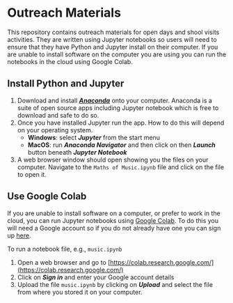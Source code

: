 # Outreach Materials

This repository contains outreach materials for open days and shool visits activities. They are written using Jupyter notebooks so users will need to ensure that they have Python and Jupyter install on their computer. If you are unable to install software on the computer you are using you can run the notebooks in the cloud using Google Colab. 

## Install Python and Jupyter

1. Download and install [_**Anaconda**_](https://www.anaconda.com/products/individual) onto your computer. Anaconda is a suite of open source apps including Jupyter notebook which is free to download and safe to do so.
2. Once you have installed Jupyter run the app. How to do this will depend on your operating system.
   - **Windows**:  select _**Jupyter**_ from the start menu
   - **MacOS**: run _**Anaconda Navigator**_ and then click on then _**Launch**_ button beneath _**Jupyter Notebook**_
3. A web browser window should open showing you the files on your computer. Navigate to the `Maths of Music.ipynb` file and click on the file to open it.

## Use Google Colab

If you are unable to install software on a computer, or prefer to work in the cloud, you can run Jupyter notebooks using [Google Colab](https://colab.research.google.com/). To do this you will need a Google account so if you do not already have one you can sign up [here](https://www.google.com/account/about/).

To run a notebook file, e.g., `music.ipynb`

1. Open a web browser and go to [https://colab.research.google.com/](https://colab.research.google.com/)
2. Click on _**Sign in**_ and enter your Google account details
3. Upload the file `music.ipynb` by clicking on _**Upload**_ and select the file from where you stored it on your computer.
